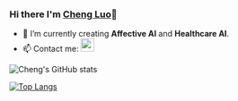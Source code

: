 ### Hi there I'm [Cheng Luo](https://chengluo.cc)👋

- 🌱 I’m currently creating __Affective AI__ and __Healthcare AI__.
- 📫 Contact me: <a href="mailto:luocheng2020@email.szu.edu.cn"><code><img src="https://upload.wikimedia.org/wikipedia/commons/4/4e/Mail_%28iOS%29.svg" width="24"/></code></a>

![Cheng's GitHub stats](https://github-readme-stats.vercel.app/api?username=lingjivoo&show_icons=true&theme=tokyonight)

[![Top Langs](https://github-readme-stats.vercel.app/api/top-langs/?username=lingjivoo&langs_count=8)](https://github.com/lingjivoo/github-readme-stats)

<!--
**lingjivoo/lingjivoo** is a ✨ _special_ ✨ repository because its `README.md` (this file) appears on your GitHub profile.

Here are some ideas to get you started:

- 🤔 I’m looking for help with ...
- 💬 Ask me about ...
- 📫 How to reach me: ...
- 😄 Pronouns: ...
- 👯 Fun fact: ...
-->

